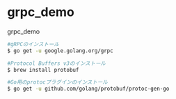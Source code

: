 # grpc_demo
grpc_demo

```bash
#gRPCのインストール
$ go get -u google.golang.org/grpc

#Protocol Buffers v3のインストール
$ brew install protobuf

#Go用のprotocプラグインのインストール
$ go get -u github.com/golang/protobuf/protoc-gen-go

```
